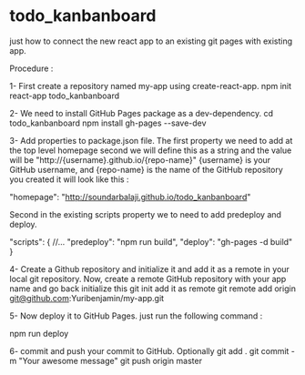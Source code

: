# todo_kanbanboard

just how to connect the new react app to an existing git pages with existing app.

Procedure :

1- First create a repository named my-app using create-react-app.
npm init react-app todo_kanbanboard

2- We need to install GitHub Pages package as a dev-dependency.
cd todo_kanbanboard
npm install gh-pages --save-dev

3- Add properties to package.json file.
The first property we need to add at the top level homepage second we will define this as a string and the value will be "http://{username}.github.io/{repo-name}" {username} is your GitHub username, and {repo-name} is the name of the GitHub repository you created it will look like this :

"homepage": "http://soundarbalaji.github.io/todo_kanbanboard"

Second in the existing scripts property we to need to add predeploy and deploy.

"scripts": {
//...
"predeploy": "npm run build",
"deploy": "gh-pages -d build"
}

4- Create a Github repository and initialize it and add it as a remote in your local git repository.
Now, create a remote GitHub repository with your app name and go back initialize this
git init
add it as remote
git remote add origin git@github.com:Yuribenjamin/my-app.git

5- Now deploy it to GitHub Pages.
just run the following command :

npm run deploy

6- commit and push your commit to GitHub. Optionally
git add .
git commit -m "Your awesome message"
git push origin master
